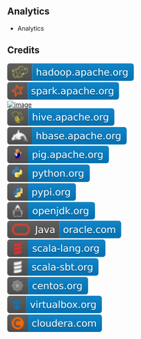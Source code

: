 Analytics
---------

- Analytics

Credits
-------
[![image](
Credits/hadoop.apache.org.svg)](https://hadoop.apache.org/)  
[![image](
Credits/spark.apache.org.svg)](https://spark.apache.org/)  
[![image](
Credits/splunk.apache.org.svg)](https://splunk.apache.org/)  
[![image](
Credits/hive.apache.org.svg)](https://hive.apache.org/)  
[![image](
Credits/hbase.apache.org.svg)](https://hbase.apache.org/)  
[![image](
Credits/pig.apache.org.svg)](https://pig.apache.org/)  
[![image](
Credits/python.org.svg)](https://python.org/)  
[![image](
Credits/pypi.org.svg)](https://pypi.org/)  
[![image](
Credits/openjdk.org.svg)](https://openjdk.org/)  
[![image](
Credits/Java-oracle.com.svg)](https://oracle.com/java/)  
[![image](
Credits/scala-lang.org.svg)](https://scala-lang.org/)    
[![image](
Credits/scala-sbt.org.svg)](https://scala-sbt.org/)  
[![image](
Credits/centos.org.svg)](https://centos.org/)  
[![image](
Credits/virtualbox.org.svg)](https://virtualbox.org/)  
[![image](
Credits/cloudera.com.svg)](https://cloudera.com/)